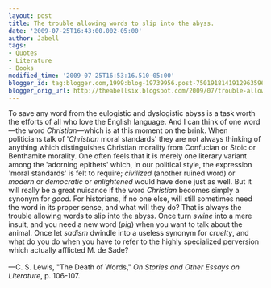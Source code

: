 ```yaml
---
layout: post
title: The trouble allowing words to slip into the abyss.
date: '2009-07-25T16:43:00.002-05:00'
author: Jabell
tags:
- Quotes
- Literature
- Books
modified_time: '2009-07-25T16:53:16.510-05:00'
blogger_id: tag:blogger.com,1999:blog-19739956.post-7501918141912963596
blogger_orig_url: http://theabellsix.blogspot.com/2009/07/trouble-allowing-words-to-slip-into.html
---
```


To save any word from the eulogistic and dyslogistic abyss is a task worth the efforts of all who love the English language. And I can think of one word—the word <span style="font-style: italic;">Christian</span>—which is at this moment on the brink. When politicians talk of '<span style="font-style: italic;">Christian</span> moral standards' they are not always thinking of anything which distinguishes Christian morality from Confucian or Stoic or Benthamite morality. One often feels that it is merely one literary variant among the 'adorning epithets' which, in our political style, the expression 'moral standards' is felt to require; <span style="font-style: italic;">civilized</span> (another ruined word) or <span style="font-style: italic;">modern</span> or <span style="font-style: italic;">democratic</span> or <span style="font-style: italic;">enlightened</span> would have done just as well. But it will really be a great nuisance if the word <span style="font-style: italic;">Christian</span> becomes simply a synonym for <span style="font-style: italic;">good</span>. For historians, if no one else, will still sometimes need the word in its proper sense, and what will they do? That is always the trouble allowing words to slip into the abyss. Once turn <span style="font-style: italic;">swine</span> into a mere insult, and you need a new word (<span style="font-style: italic;">pig</span>) when you want to talk about the animal. Once let <span style="font-style: italic;">sadism</span> dwindle into a useless synonym for <span style="font-style: italic;">cruelty</span>, and what do you do when you have to refer to the highly specialized perversion which actually afflicted M. de Sade?<br /><br />—C. S. Lewis, "The Death of Words," <span style="font-style: italic;">On Stories and Other Essays on Literature</span>, p. 106-107.
